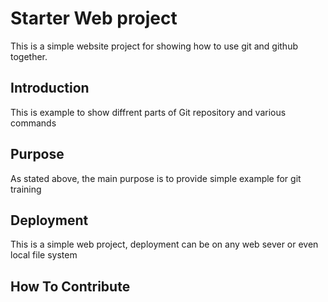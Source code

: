 # Starter Web project

This is a simple website project for showing how to use git and github together.

## Introduction

This is example to show diffrent parts of Git repository and various commands

## Purpose

As stated above, the main purpose is to provide simple example for git training

## Deployment

This is a simple web project, deployment can be on any web sever or even local file system

## How To Contribute
